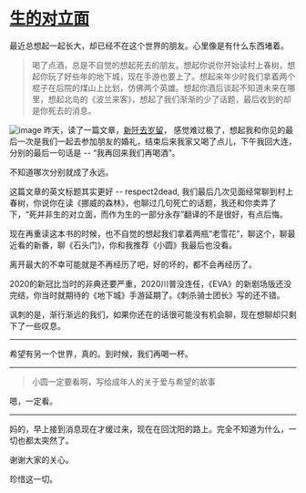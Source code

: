 # [生的对立面](https://github.com/yihong0618/gitblog/issues/196)

最近总想起一起长大，却已经不在这个世界的朋友。心里像是有什么东西堵着。

> 喝了点酒，总是不自觉的想起死去的朋友。想起你说你开始读村上春树，想起你玩了好些年的地下城，现在手游也要上了。想起来年少时我们拿着两个棍子在后院的煤山上比划，仿佛两个英雄。想起你酒后谈起不知道未来在哪里，想起北岛的《波兰来客》，想起了我们渐渐的少了话题，最后收到的却是你死去的消息。

![image](https://user-images.githubusercontent.com/15976103/101720620-0cb25b00-3ae1-11eb-93e2-f8bd77809b6a.png)
昨天，读了一篇文章，[新阡去岁留](https://fallen.moe/respect2dead/)， 感觉难过极了，想起我和你见的最后一次是我们一起去参加朋友的婚礼，结束后来我家又喝了点儿，下午我回大连，分别的最后一句话是 -- “我再回来我们再喝酒”。

不知道哪次分别就成了永远。

这篇文章的英文标题其实更好 -- respect2dead, 我们最后几次见面经常聊到村上春树，你说你在读《挪威的森林》，也聊过几句死亡的话题，我还和你卖弄了下，“死并非生的对立面，而作为生的一部分永存”翻译的不是很好，有点后悔。

现在再重读这本书的时候，也不自觉的想起我们拿着两瓶“老雪花”，聊这个，聊最近看的新番，聊《石头门》，你和我推荐《小圆》我最后也没看。

离开最大的不幸可能就是不再经历了吧，好的坏的，都不会再经历了。

2020的新冠比当时的非典还要严重，2020川普没连任，《EVA》的新剧场版还没完结，你当时就期待的《地下城》手游延期了。《刺杀骑士团长》写的还不错。

讽刺的是，渐行渐远的我们，如果你还在的话很可能没有机会聊，现在想聊却只剩下了一些叹息。

---

希望有另一个世界，真的。到时候，我们再喝一杯。

---

> 小圆一定要看啊，写给成年人的关于爱与希望的故事

嗯，一定看。

---

妈的，早上接到消息现在才缓过来，现在在回沈阳的路上。完全不知道为什么，一切也都太突然了。

谢谢大家的关心。

珍惜这一切。